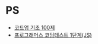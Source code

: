 # PS

- [코드업 기초 100제](https://www.codeup.kr/problemsetsol.php?psid=23)
- [프로그래머스 코딩테스트 1단계(JS)](https://programmers.co.kr/learn/challenges?tab=all_challenges)
